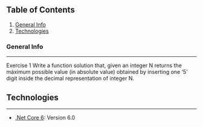 ## Table of Contents
1. [General Info](#general-info)
2. [Technologies](#technologies)


### General Info
***
Exercise 1
Write a function solution that, given an integer N returns the máximum possible value (in absolute value) obtained by inserting one ‘5’ digit inside the decimal representation of integer N.

## Technologies
***
* [.Net Core 6](https://dotnet.microsoft.com/en-us/download/dotnet/6.0): Version 6.0 